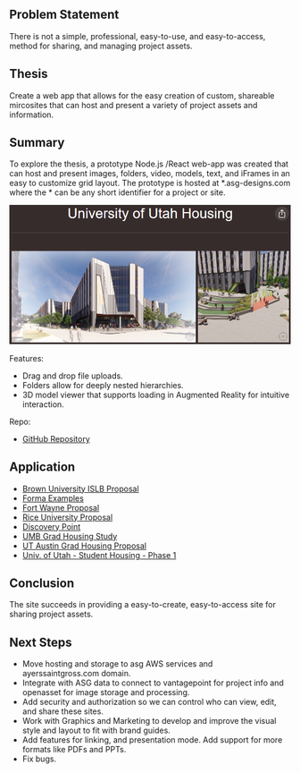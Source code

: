 ## Problem Statement
There is not a simple, professional, easy-to-use, and easy-to-access, method for sharing, and managing project assets.

## Thesis
Create a web app that allows for the easy creation of custom, shareable mircosites that can host and present a variety of project assets and information.

## Summary
To explore the thesis, a prototype Node.js /React web-app was created that can host and present images, folders, video, models, text, and iFrames in an easy to customize grid layout. The prototype is hosted at *.asg-designs.com where the * can be any short identifier for a project or site. 

![alt text](assets/01.0-Public-Microsites/image.png)

Features:
- Drag and drop file uploads.
- Folders allow for deeply nested hierarchies.
- 3D model viewer that supports loading in Augmented Reality for intuitive interaction.

Repo:
- [GitHub Repository](https://github.com/miketalbott/talbott-portfolio)

## Application
- [Brown University ISLB Proposal](https://asg-quicksite-app.onrender.com/#brown/)
- [Forma Examples](https://asg-quicksite-app.onrender.com/#forma/)
- [Fort Wayne Proposal](https://asg-quicksite-app.onrender.com/#fortwayne/)
- [Rice University Proposal](https://asg-quicksite-app.onrender.com/#rice/)
- [Discovery Point](https://asg-quicksite-app.onrender.com/#terrapin/)
- [UMB Grad Housing Study](https://asg-quicksite-app.onrender.com/#umb/)
- [UT Austin Grad Housing Proposal](https://asg-quicksite-app.onrender.com/#ut/)
- [Univ. of Utah - Student Housing - Phase 1](https://asg-quicksite-app.onrender.com/#utah/)

## Conclusion
The site succeeds in providing a easy-to-create, easy-to-access site for sharing project assets. 

## Next Steps
- Move hosting and storage to asg AWS services and ayerssaintgross.com domain.
- Integrate with ASG data to connect to vantagepoint for project info and openasset for image storage and processing.
- Add security and authorization so we can control who can view, edit, and share these sites.
- Work with Graphics and Marketing to develop and improve the visual style and layout to fit with brand guides.
- Add features for linking, and presentation mode. Add support for more formats like PDFs and PPTs.
- Fix bugs.

